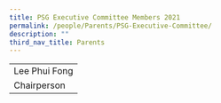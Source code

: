 ```yaml
---
title: PSG Executive Committee Members 2021
permalink: /people/Parents/PSG-Executive-Committee/
description: ""
third_nav_title: Parents
---
```




| |
|-----------------|
| Lee Phui Fong   |
| Chairperson     |